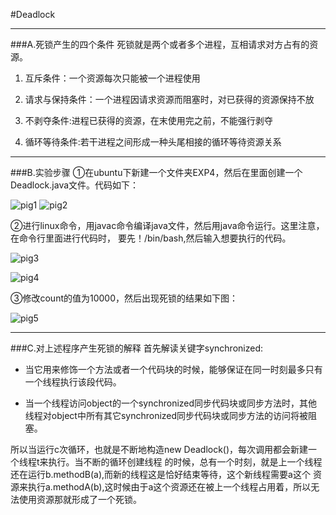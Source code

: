 #Deadlock
***
###A.死锁产生的四个条件
死锁就是两个或者多个进程，互相请求对方占有的资源。

1. 互斥条件：一个资源每次只能被一个进程使用

2. 请求与保持条件：一个进程因请求资源而阻塞时，对已获得的资源保持不放

3. 不剥夺条件:进程已获得的资源，在末使用完之前，不能强行剥夺

4. 循环等待条件:若干进程之间形成一种头尾相接的循环等待资源关系
***

###B.实验步骤
①在ubuntu下新建一个文件夹EXP4，然后在里面创建一个Deadlock.java文件。代码如下：

![pig1]() ![pig2]()

②进行linux命令，用javac命令编译java文件，然后用java命令运行。这里注意，在命令行里面进行代码时，
要先！/bin/bash,然后输入想要执行的代码。

![pig3]()

![pig4]()

③修改count的值为10000，然后出现死锁的结果如下图：

![pig5]()
***

###C.对上述程序产生死锁的解释
首先解读关键字synchronized:

* 当它用来修饰一个方法或者一个代码块的时候，能够保证在同一时刻最多只有一个线程执行该段代码。

* 当一个线程访问object的一个synchronized同步代码块或同步方法时，其他线程对object中所有其它synchronized同步代码块或同步方法的访问将被阻塞。

所以当运行c次循环，也就是不断地构造new Deadlock()，每次调用都会新建一个线程t来执行。当不断的循环创建线程
的时候，总有一个时刻，就是上一个线程还在运行b.methodB(a),而新的线程这是恰好结束等待，这个新线程需要a这个
资源来执行a.methodA(b),这时候由于a这个资源还在被上一个线程占用着，所以无法使用资源那就形成了一个死锁。




